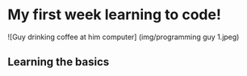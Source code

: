# My first week learning to code! #
![Guy drinking coffee at him computer] (img/programming guy 1.jpeg)
## Learning the basics ##
